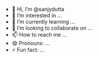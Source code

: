 - 👋 Hi, I’m @sanjydutta
- 👀 I’m interested in ...
- 🌱 I’m currently learning ...
- 💞️ I’m looking to collaborate on ...
- 📫 How to reach me ...
- 😄 Pronouns: ...
- ⚡ Fun fact: ...

<!---
sanjydutta/sanjydutta is a ✨ special ✨ repository because its `README.md` (this file) appears on your GitHub profile.
You can click the Preview link to take a look at your changes.
--->
